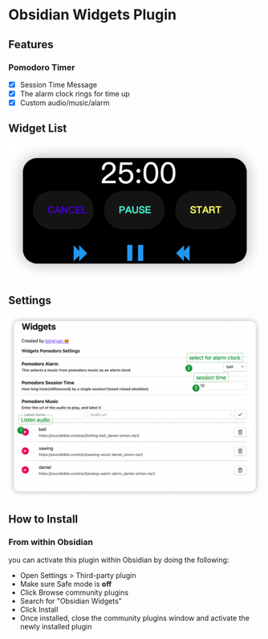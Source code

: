 # Obsidian Widgets Plugin

## Features
### Pomodoro Timer

- [x]  Session Time Message
- [x]  The alarm clock rings for time up
- [x]  Custom audio/music/alarm

## Widget List

![pomodoro](./docs/image/pomodoro.png)


## Settings

![Settings](./docs/image/widgets-setting.png)
## How to Install

### From within Obsidian

you can activate this plugin within Obsidian by doing the following:

- Open Settings > Third-party plugin
- Make sure Safe mode is **off**
- Click Browse community plugins
- Search for "Obsidian Widgets"
- Click Install
- Once installed, close the community plugins window and activate the newly installed plugin
